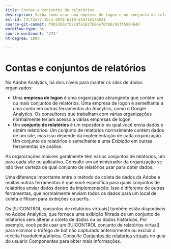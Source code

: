 ```yaml
---
title: Contas e conjuntos de relatórios
description: Saiba como usar uma empresa de logon e um conjunto de relatórios para manter os silos de dados organizados no Adobe Analytics.
exl-id: f4cf2a77-30c1-40f8-ba18-e4d71e170831
source-git-commit: f9b5380cfb2cdfe1827b8ee70f60c65ff5004b48
workflow-type: ht
source-wordcount: '273'
ht-degree: 100%

---
```


# Contas e conjuntos de relatórios

No Adobe Analytics, há dois níveis para manter os silos de dados organizados:

* Uma **empresa de logon** é uma organização abrangente que contém um ou mais conjuntos de relatórios. Uma empresa de logon é semelhante a uma *conta* em outras ferramentas do Analytics, como o Google Analytics. Os consultores que trabalham com várias organizações normalmente teriam acesso a várias empresas de logon.
* Um **conjunto de relatórios** é um repositório no qual você envia dados e obtém relatórios. Um conjunto de relatórios normalmente contém dados de um site, mas isso depende da implementação de cada organização. Um conjunto de relatórios é semelhante a uma *Exibição* em outras ferramentas de análise.

As organizações maiores geralmente têm vários conjuntos de relatórios, um para cada site ou aplicativo. Consulte um administrador da organização se não tiver certeza de qual conjunto de relatórios usar para obter dados.

Uma diferença importante entre o método de coleta de dados da Adobe e muitas outras ferramentas é que você especifica para quais conjuntos de relatórios enviar dados dentro da implementação. Isso é diferente de outras ferramentas, que normalmente enviam todos os dados para um local de coleta e filtram para exibições ou perfis.

Os [!UICONTROL conjuntos de relatórios virtuais] também estão disponíveis no Adobe Analytics, que fornece uma exibição filtrada de um conjunto de relatórios sem alterar a coleta de dados ou os dados históricos. Por exemplo, você pode usar um [!UICONTROL conjunto de relatórios virtual] para eliminar o tráfego de bot não capturado anteriormente ou excluir a receita fraudulenta/atípica. Consulte [Conjuntos de relatórios virtuais](/help/components/vrs/vrs-about.md) no guia do usuário Componentes para obter mais informações.
